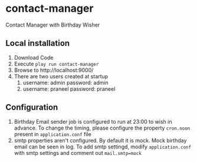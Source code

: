 # contact-manager
Contact Manager with Birthday Wisher

## Local installation
1. Download Code
2. Execute `play run contact-manager`
3. Browse to http://localhost:9000/
4. There are two users created at startup 
   1. username: admin password: admin
   1. username: praneel password: praneel
   
## Configuration
1. Birthday Email sender job is configured to run at 23:00 to wish in advance. To change the timing, please configure the property
   `cron.noon` present in `application.conf` file
2. smtp properties aren't configured. By default it is mock. Mock birthday email can be seen in log. To add smtp settingd, modify 
`application.conf` with smtp settings and comment out `mail.smtp=mock`
 
